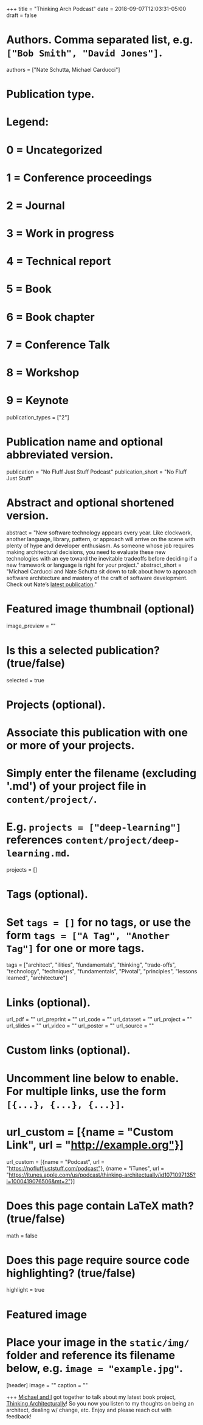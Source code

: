 +++
title = "Thinking Arch Podcast"
date = 2018-09-07T12:03:31-05:00
draft = false

# Authors. Comma separated list, e.g. `["Bob Smith", "David Jones"]`.
authors = ["Nate Schutta, Michael Carducci"]

# Publication type.
# Legend:
# 0 = Uncategorized
# 1 = Conference proceedings
# 2 = Journal
# 3 = Work in progress
# 4 = Technical report
# 5 = Book
# 6 = Book chapter
# 7 = Conference Talk
# 8 = Workshop  
# 9 = Keynote
publication_types = ["2"]

# Publication name and optional abbreviated version.
publication = "No Fluff Just Stuff Podcast"
publication_short = "No Fluff Just Stuff"

# Abstract and optional shortened version.
abstract = "New software technology appears every year. Like clockwork, another language, library, pattern, or approach will arrive on the scene with plenty of hype and developer enthusiasm. As someone whose job requires making architectural decisions, you need to evaluate these new technologies with an eye toward the inevitable tradeoffs before deciding if a new framework or language is right for your project."
abstract_short = "Michael Carducci and Nate Schutta sit down to talk about how to approach software architecture and mastery of the craft of software development. Check out Nate’s [latest publication](https://content.pivotal.io/ebooks/thinking-architecturally)."

# Featured image thumbnail (optional)
image_preview = ""

# Is this a selected publication? (true/false)
selected = true

# Projects (optional).
#   Associate this publication with one or more of your projects.
#   Simply enter the filename (excluding '.md') of your project file in `content/project/`.
#   E.g. `projects = ["deep-learning"]` references `content/project/deep-learning.md`.
projects = []

# Tags (optional).
#   Set `tags = []` for no tags, or use the form `tags = ["A Tag", "Another Tag"]` for one or more tags.
tags = ["architect", "ilities", "fundamentals", "thinking", "trade-offs", "technology", "techniques", "fundamentals", "Pivotal", "principles", "lessons learned", "architecture"]

# Links (optional).
url_pdf = ""
url_preprint = ""
url_code = ""
url_dataset = ""
url_project = ""
url_slides = ""
url_video = ""
url_poster = ""
url_source = ""

# Custom links (optional).
#   Uncomment line below to enable. For multiple links, use the form `[{...}, {...}, {...}]`.
# url_custom = [{name = "Custom Link", url = "http://example.org"}]
url_custom = [{name = "Podcast", url = "https://nofluffjuststuff.com/podcast"}, {name = "iTunes", url = "https://itunes.apple.com/us/podcast/thinking-architectually/id1071097135?i=1000419076506&mt=2"}]

# Does this page contain LaTeX math? (true/false)
math = false

# Does this page require source code highlighting? (true/false)
highlight = true

# Featured image
# Place your image in the `static/img/` folder and reference its filename below, e.g. `image = "example.jpg"`.
[header]
image = ""
caption = ""

+++
[Michael and I](https://twitter.com/ntschutta/status/1036970522796584961) got together to talk about my latest book project, [Thinking Architecturally](https://content.pivotal.io/ebooks/thinking-architecturally)! So you now you listen to my thoughts on being an architect, dealing w/ change, etc. Enjoy and please reach out with feedback!
